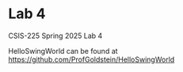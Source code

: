 # Lab 4
CSIS-225 Spring 2025 Lab 4

HelloSwingWorld can be found at https://github.com/ProfGoldstein/HelloSwingWorld
